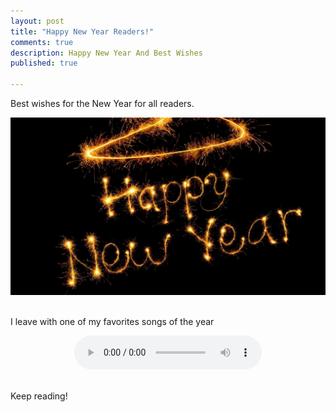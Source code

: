 ```yaml
---
layout: post
title: "Happy New Year Readers!"
comments: true
description: Happy New Year And Best Wishes
published: true

---
```


Best wishes for the New Year for all readers.

<center>
<img alt="kendogridcomponent" src="/images/Happy-new-year-2015-greetings-messages.jpg">
</center>
<br />

I leave with one of my favorites songs of the year

<center>
<audio controls autoplay>
  <source src="{{ site.url }}/media/like_a_stone.mp3" type="audio/mp3">
</audio>
</center>

<br />

Keep reading!
